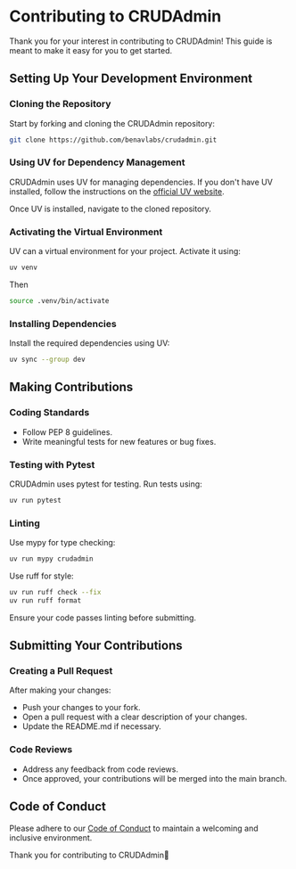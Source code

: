 # Contributing to CRUDAdmin

Thank you for your interest in contributing to CRUDAdmin! This guide is meant to make it easy for you to get started.

## Setting Up Your Development Environment

### Cloning the Repository
Start by forking and cloning the CRUDAdmin repository:

```sh
git clone https://github.com/benavlabs/crudadmin.git
```

### Using UV for Dependency Management
CRUDAdmin uses UV for managing dependencies. If you don't have UV installed, follow the instructions on the [official UV website](https://docs.astral.sh/uv/guides/install-python/).

Once UV is installed, navigate to the cloned repository.

### Activating the Virtual Environment
UV can a virtual environment for your project. Activate it using:

```sh
uv venv
```

Then

```sh
source .venv/bin/activate
```

### Installing Dependencies
Install the required dependencies using UV:
```sh
uv sync --group dev
```

## Making Contributions

### Coding Standards
- Follow PEP 8 guidelines.
- Write meaningful tests for new features or bug fixes.

### Testing with Pytest
CRUDAdmin uses pytest for testing. Run tests using:
```sh
uv run pytest
```

### Linting
Use mypy for type checking:
```sh
uv run mypy crudadmin
```

Use ruff for style:
```sh
uv run ruff check --fix
uv run ruff format
```

Ensure your code passes linting before submitting.

## Submitting Your Contributions

### Creating a Pull Request
After making your changes:

- Push your changes to your fork.
- Open a pull request with a clear description of your changes.
- Update the README.md if necessary.


### Code Reviews
- Address any feedback from code reviews.
- Once approved, your contributions will be merged into the main branch.

## Code of Conduct
Please adhere to our [Code of Conduct](CODE_OF_CONDUCT.md) to maintain a welcoming and inclusive environment.

Thank you for contributing to CRUDAdmin🚀
